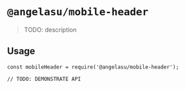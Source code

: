 # `@angelasu/mobile-header`

> TODO: description

## Usage

```
const mobileHeader = require('@angelasu/mobile-header');

// TODO: DEMONSTRATE API
```
